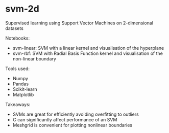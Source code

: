 # svm-2d
Supervised learning using Support Vector Machines on 2-dimensional datasets

Notebooks:
- svm-linear: SVM with a linear kernel and visualisation of the hyperplane
- svm-rbf: SVM with Radial Basis Function kernel and visualisation of the non-linear boundary

Tools used:
- Numpy
- Pandas
- Scikit-learn
- Matplotlib

Takeaways:
- SVMs are great for efficiently avoiding overfitting to outliers
- C can significantly affect performance of an SVM
- Meshgrid is convenient for plotting nonlinear boundaries

